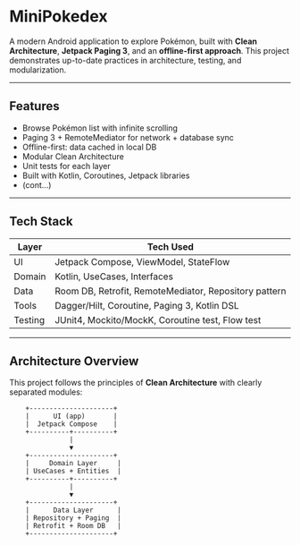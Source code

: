 # MiniPokedex 

A modern Android application to explore Pokémon, built with **Clean Architecture**, **Jetpack Paging 3**, and an **offline-first approach**. This project demonstrates up-to-date practices in architecture, testing, and modularization.

---

## Features

- Browse Pokémon list with infinite scrolling
- Paging 3 + RemoteMediator for network + database sync
- Offline-first: data cached in local DB
- Modular Clean Architecture
- Unit tests for each layer
- Built with Kotlin, Coroutines, Jetpack libraries
- (cont...)

---

## Tech Stack

| Layer       | Tech Used                                               |
|------------|----------------------------------------------------------|
| UI         | Jetpack Compose, ViewModel, StateFlow                   |
| Domain     | Kotlin, UseCases, Interfaces                            |
| Data       | Room DB, Retrofit, RemoteMediator, Repository pattern   |
| Tools      | Dagger/Hilt, Coroutine, Paging 3, Kotlin DSL            |
| Testing    | JUnit4, Mockito/MockK, Coroutine test, Flow test        |

---

## Architecture Overview

This project follows the principles of **Clean Architecture** with clearly separated modules:

```plaintext
    +---------------------+
    |      UI (app)       |
    |  Jetpack Compose    |
    +----------+----------+
               |
               ▼
    +---------------------+
    |     Domain Layer     |
    | UseCases + Entities  |
    +----------+----------+
               |
               ▼
    +---------------------+
    |      Data Layer      |
    | Repository + Paging  |
    | Retrofit + Room DB   |
    +---------------------+
